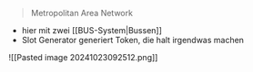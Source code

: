 > Metropolitan Area Network

- hier mit zwei [[BUS-System|Bussen]]
- Slot Generator generiert Token, die halt irgendwas machen


![[Pasted image 20241023092512.png]]